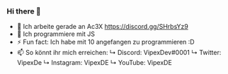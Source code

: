 ### Hi there 👋

- 🔭 Ich arbeite gerade an Ac3X https://discord.gg/SHrbsYz9
- 🌱 Ich programmiere mit JS
- ⚡ Fun fact: Ich habe mit 10 angefangen zu programmieren :D
- 📫 So könnt ihr mich erreichen:
↳ Discord: VipexDev#0001
↳ Twitter: VipexDe
↳ Instagram: VipexDE
↳ YouTube: VipexDE

<!--
**VipexDev/VipexDev** is a ✨ _special_ ✨ repository because its `README.md` (this file) appears on your GitHub profile.

Here are some ideas to get you started:

- 🔭 I’m currently working on ...
- 🌱 I’m currently learning ...
- 👯 I’m looking to collaborate on ...
- 🤔 I’m looking for help with ...
- 💬 Ask me about ...
- 📫 How to reach me: ...
- 😄 Pronouns: ...
- ⚡ Fun fact: ...
-->
